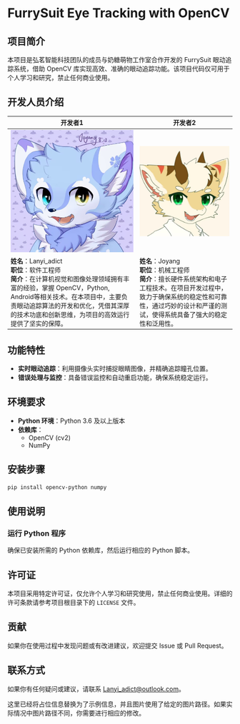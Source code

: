 # FurrySuit Eye Tracking with OpenCV

## 项目简介
本项目是弘茗智能科技团队的成员与奶糖萌物工作室合作开发的 FurrySuit 眼动追踪系统，借助 OpenCV 库实现高效、准确的眼动追踪功能。该项目代码仅可用于个人学习和研究，禁止任何商业使用。

## 开发人员介绍
| 开发者1 | 开发者2 |
| --- | --- |
|![开发者1头像](img/Lanyi_adict.jpg) |![开发者2头像](img/Joyang.jpg) |
| **姓名**：Lanyi_adict<br>**职位**：软件工程师<br>**简介**：在计算机视觉和图像处理领域拥有丰富的经验，掌握 OpenCV，Python, Android等相关技术。在本项目中，主要负责眼动追踪算法的开发和优化，凭借其深厚的技术功底和创新思维，为项目的高效运行提供了坚实的保障。 | **姓名**：Joyang<br>**职位**：机械工程师<br>**简介**：擅长硬件系统架构和电子工程技术。在项目开发过程中，致力于确保系统的稳定性和可靠性，通过巧妙的设计和严谨的测试，使得系统具备了强大的稳定性和泛用性。 |

## 功能特性
- **实时眼动追踪**：利用摄像头实时捕捉眼睛图像，并精确追踪瞳孔位置。
- **错误处理与监控**：具备错误监控和自动重启功能，确保系统稳定运行。

## 环境要求
- **Python 环境**：Python 3.6 及以上版本
- **依赖库**：
  - OpenCV (cv2)
  - NumPy

## 安装步骤
```bash
pip install opencv-python numpy
```

## 使用说明
### 运行 Python 程序
确保已安装所需的 Python 依赖库，然后运行相应的 Python 脚本。

## 许可证
本项目采用特定许可证，仅允许个人学习和研究使用，禁止任何商业使用。详细的许可条款请参考项目根目录下的 `LICENSE` 文件。

## 贡献
如果你在使用过程中发现问题或有改进建议，欢迎提交 Issue 或 Pull Request。

## 联系方式
如果你有任何疑问或建议，请联系 Lanyi_adict@outlook.com。

这里已经将占位信息替换为了示例信息，并且图片使用了给定的图片路径。如果实际情况中图片路径不同，你需要进行相应的修改。 